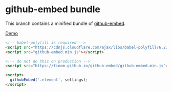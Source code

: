 # github-embed bundle

This branch contains a minified bundle of [github-embed](https://github.com/finom/github-embed).

[Demo](http://finom.github.io/github-embed/demo.html)

```html
<!-- babel-polyfill is required -->
<script src="https://cdnjs.cloudflare.com/ajax/libs/babel-polyfill/6.23.0/polyfill.min.js"></script>
<script src="github-embed.min.js"></script>
```

```html
<!-- do not do this on production -->
<script src="https://finom.github.io/github-embed/github-embed.min.js"></script>
```

```html
<script>
  githubEmbed('.element', settings);
</script>
```